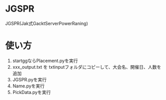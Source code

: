 # JGSPR
JGSPR(Jak式GacktServerPowerRaning)

# 使い方
1. startggならPlacement.pyを実行
2. xxx_output.txt  を txtinputフォルダにコピーして、大会名、開催日、人数を追加
3. JGSPR.pyを実行
4. Name.pyを実行
5. PickData.pyを実行
